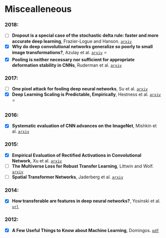 # Miscealleneous

### 2018:

- [ ] **Dropout is a special case of the stochastic delta rule: faster and more accurate deep learning**, Frazier-Logue and Hanson. [`arxiv`](https://arxiv.org/abs/1808.03578v1)
- [X] **Why do deep convolutional networks generalize so poorly to small image transformations?**,
Azulay et al. [`arxiv`](https://arxiv.org/abs/1805.12177) :star:
- [X] **Pooling is neither necessary nor sufficient for appropriate deformation stability in CNNs**,
Ruderman et al. [`arxiv`](https://arxiv.org/abs/1804.04438)

### 2017:

- [ ] **One pixel attack for fooling deep neural networks**, Su et al.
[`arxiv`](https://arxiv.org/abs/1710.08864)
- [X] **Deep Learning Scaling is Predictable, Empirically**, Hestness et al.
[`arxiv`](https://arxiv.org/abs/1712.00409) :star:

### 2016:

- [X] **Systematic evaluation of CNN advances on the ImageNet**, Mishkin et al.
[`arxiv`](https://arxiv.org/abs/1606.02228)

### 2015:

- [X] **Empirical Evaluation of Rectified Activations in Convolutional Network**,
Xu et al. [`arxiv`](https://arxiv.org/abs/1505.00853)
- [ ] **The Multiverse Loss for Robust Transfer Learning**, Littwin and Wolf.
[`arxiv`](https://arxiv.org/abs/1511.09033)
- [ ] **Spatial Transformer Networks**, Jaderberg et al.
[`arxiv`](https://arxiv.org/abs/1506.02025)

### 2014:

- [X] **How transferable are features in deep neural networks?**, Yosinski et al.
[`url`](http://papers.nips.cc/paper/5347-how-transferable-are-features-in-deep-neural-networks)

### 2012:

- [X] **A Few Useful Things to Know about Machine Learning**, Domingos.
[`pdf`](https://homes.cs.washington.edu/~pedrod/papers/cacm12.pdf)